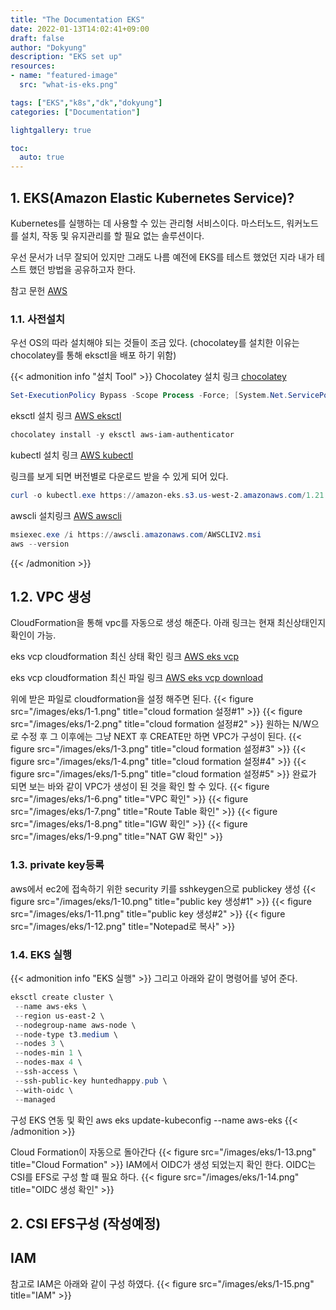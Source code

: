 ```yaml
---
title: "The Documentation EKS"
date: 2022-01-13T14:02:41+09:00
draft: false
author: "Dokyung"
description: "EKS set up"
resources:
- name: "featured-image"
  src: "what-is-eks.png"

tags: ["EKS","k8s","dk","dokyung"]
categories: ["Documentation"]

lightgallery: true

toc:
  auto: true
---
```


## 1. EKS(Amazon Elastic Kubernetes Service)?
Kubernetes를 실행하는 데 사용할 수 있는 관리형 서비스이다. 마스터노드, 워커노드를 설치, 작동 및 유지관리를 할 필요 없는 솔루션이다.

우선 문서가 너무 잘되어 있지만 그래도 나름 예전에 EKS를 테스트 했었던 지라 내가 테스트 했던 방법을 공유하고자 한다.

참고 문헌 [<i class="fas fa-link"></i> AWS ](https://docs.aws.amazon.com/ko_kr/eks/latest/userguide/what-is-eks.html)

### 1.1. 사전설치

우선 OS의 따라 설치해야 되는 것들이 조금 있다. (chocolatey를 설치한 이유는 chocolatey를 통해 eksctl을 배포 하기 위함)

{{< admonition info "설치 Tool" >}}
Chocolatey 설치 링크 [<i class="fas fa-link"></i> chocolatey ](https://chocolatey.org/install)
```powershell
Set-ExecutionPolicy Bypass -Scope Process -Force; [System.Net.ServicePointManager]::SecurityProtocol = [System.Net.ServicePointManager]::SecurityProtocol -bor 3072; iex ((New-Object System.Net.WebClient).DownloadString('https://community.chocolatey.org/install.ps1'))
```

eksctl 설치 링크 [<i class="fas fa-link"></i> AWS eksctl ](https://docs.aws.amazon.com/ko_kr/eks/latest/userguide/eksctl.html)

```powershell
chocolatey install -y eksctl aws-iam-authenticator
```

kubectl 설치 링크 [<i class="fas fa-link"></i> AWS kubectl ](https://docs.aws.amazon.com/ko_kr/eks/latest/userguide/install-kubectl.html)

링크를 보게 되면 버전별로 다운로드 받을 수 있게 되어 있다.
```powershell
curl -o kubectl.exe https://amazon-eks.s3.us-west-2.amazonaws.com/1.21.2/2021-07-05/bin/windows/amd64/kubectl.exe
``` 
awscli 설치링크 [<i class="fas fa-link"></i> AWS awscli ](https://docs.aws.amazon.com/cli/latest/userguide/getting-started-install.html)
```powershell
msiexec.exe /i https://awscli.amazonaws.com/AWSCLIV2.msi
aws --version
```
{{< /admonition >}}

## 1.2. VPC 생성
CloudFormation을 통해 vpc를 자동으로 생성 해준다. 아래 링크는 현재 최신상태인지 확인이 가능.

eks vcp cloudformation 최신 상태 확인 링크 [<i class="fas fa-link"></i> AWS eks vcp ](https://docs.aws.amazon.com/eks/latest/userguide/creating-a-vpc.html)


eks vcp cloudformation 최신 파일 링크 [<i class="fas fa-link"></i> AWS eks vcp download ](https://amazon-eks.s3.us-west-2.amazonaws.com/cloudformation/2020-10-29/amazon-eks-vpc-private-subnets.yaml)

위에 받은 파일로 cloudformation을 설정 해주면 된다.
{{< figure src="/images/eks/1-1.png" title="cloud formation 설정#1" >}}
{{< figure src="/images/eks/1-2.png" title="cloud formation 설정#2" >}}
원하는 N/W으로 수정 후 그 이후에는 그냥 NEXT 후 CREATE만 하면 VPC가 구성이 된다.
{{< figure src="/images/eks/1-3.png" title="cloud formation 설정#3" >}}
{{< figure src="/images/eks/1-4.png" title="cloud formation 설정#4" >}}
{{< figure src="/images/eks/1-5.png" title="cloud formation 설정#5" >}}
완료가 되면 보는 바와 같이 VPC가 생성이 된 것을 확인 할 수 있다.
{{< figure src="/images/eks/1-6.png" title="VPC 확인" >}}
{{< figure src="/images/eks/1-7.png" title="Route Table 확인" >}}
{{< figure src="/images/eks/1-8.png" title="IGW 확인" >}}
{{< figure src="/images/eks/1-9.png" title="NAT GW 확인" >}}

### 1.3. private key등록
aws에서 ec2에 접속하기 위한 security 키를 sshkeygen으로 publickey 생성
{{< figure src="/images/eks/1-10.png" title="public key 생성#1" >}}
{{< figure src="/images/eks/1-11.png" title="public key 생성#2" >}}
{{< figure src="/images/eks/1-12.png" title="Notepad로 복사" >}}

### 1.4. EKS 실행
{{< admonition info "EKS 실행" >}}
그리고 아래와 같이 명령어를 넣어 준다.
```powershell
eksctl create cluster \
 --name aws-eks \
 --region us-east-2 \
 --nodegroup-name aws-node \
 --node-type t3.medium \
 --nodes 3 \
 --nodes-min 1 \
 --nodes-max 4 \
 --ssh-access \
 --ssh-public-key huntedhappy.pub \
 --with-oidc \
 --managed
```
구성 EKS 연동 및 확인
aws eks update-kubeconfig --name aws-eks
{{< /admonition >}}

Cloud Formation이 자동으로 돌아간다
{{< figure src="/images/eks/1-13.png" title="Cloud Formation" >}}
IAM에서 OIDC가 생성 되었는지 확인 한다. OIDC는 CSI를 EFS로 구성 할 떄 필요 하다.
{{< figure src="/images/eks/1-14.png" title="OIDC 생성 확인" >}}

## 2. CSI EFS구성 (작성예정)

## IAM
참고로 IAM은 아래와 같이 구성 하였다.
{{< figure src="/images/eks/1-15.png" title="IAM" >}}